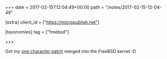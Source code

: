 +++
date = 2017-02-15T12:04:49+00:00
path = "/notes/2017-02-15-12-04-49"

[extra]
client_id = ["https://micropublish.net"]

[taxonomies]
tag = ["freebsd"]

+++

<p>Got my <a href="https://github.com/freebsd/freebsd/commit/cb4c9500e5fc85fcd2944a205d55a67cf9be5171">one character patch</a> merged into the FreeBSD kernel :D</p>